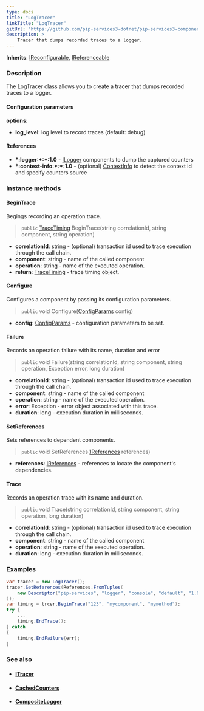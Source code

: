 ```yaml
---
type: docs
title: "LogTracer"
linkTitle: "LogTracer"
gitUrl: "https://github.com/pip-services3-dotnet/pip-services3-components-dotnet"
description: >
    Tracer that dumps recorded traces to a logger.
---
```


**Inherits**: [IReconfigurable](../../../commons/config/ireconfigurable), [IReferenceable](../../../commons/refer/ireferenceable)

### Description

The LogTracer class allows you to create a tracer that dumps recorded traces to a logger.

#### Configuration parameters

**options**:
- **log_level**: log level to record traces (default: debug)    

#### References

- **\*:logger:\*:\*:1.0** - [ILogger](../../log/ilogger) components to dump the captured counters
- **\*:context-info:\*:\*:1.0** - (optional) [ContextInfo](../../info/context_info) to detect the context id and specify counters source


### Instance methods

#### BeginTrace 
Begings recording an operation trace.

> `public` [TraceTiming](../trace_timing) BeginTrace(string correlationId, string component, string operation)

- **correlationId**: string - (optional) transaction id used to trace execution through the call chain.
- **component**: string - name of the called component
- **operation**: string - name of the executed operation.
- **return**: [TraceTiming](../trace_timing) - trace timing object.


#### Configure
Configures a component by passing its configuration parameters.

> `public` void Configure([ConfigParams](../../../commons/config/config_params) config)

- **config**: [ConfigParams](../../../commons/config/config_params) - configuration parameters to be set.


#### Failure
Records an operation failure with its name, duration and error

> `public` void Failure(string correlationId, string component, string operation, Exception error,
long duration)

- **correlationId**: string - (optional) transaction id used to trace execution through the call chain.
- **component**: string - name of the called component
- **operation**: string - name of the executed operation.
- **error**: Exception - error object associated with this trace.
- **duration**: long - execution duration in milliseconds.


#### SetReferences
Sets references to dependent components.

> `public` void SetReferences([IReferences](../../../commons/refer/ireferences) references)

- **references**: [IReferences](../../../commons/refer/ireferences) - references to locate the component's dependencies.

#### Trace
Records an operation trace with its name and duration.

> `public` void Trace(string correlationId, string component, string operation, long duration)

- **correlationId**: string - (optional) transaction id used to trace execution through the call chain.
- **component**: string - name of the called component
- **operation**: string - name of the executed operation.
- **duration**: long - execution duration in milliseconds.

### Examples

```cs
var tracer = new LogTracer();
tracer.SetReferences(References.FromTuples(
    new Descriptor("pip-services", "logger", "console", "default", "1.0"), new ConsoleLogger()
));
var timing = trcer.BeginTrace("123", "mycomponent", "mymethod");
try {
    ...
    timing.EndTrace();
} catch
{
    timing.EndFailure(err);
}
```

### See also
- #### [ITracer](../itracer/)
- #### [CachedCounters](../../count/cached_counters)
- #### [CompositeLogger](../../log/composite_logger)
